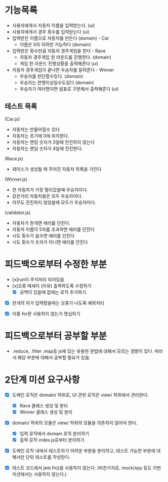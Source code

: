# 기능목록

- 사용자에게서 자동차 이름을 입력받는다. (ui)
- 사용자에게서 경주 횟수를 입력받는다 (ui)
- 입력받은 이름으로 자동차를 만든다 (domain) - Car
  - 이름은 5자 이하만 가능하다 (domain)
- 입력받은 횟수만큼 자동차 경주게임을 한다 - Race
  - 자동차 경주게임 한 라운드를 진행한다. (domain)
  - 게임 한 라운드 진행상황을 출력해준다 (ui)
- 자동차 경주게임이 끝나면 우승자를 알려준다 - Winner
  - 우승자를 판단할수있다. (domain)
  - 우승자는 한명이상일수도있다 (domain) 
  - 우승자가 여러명이면 쉼표로 구분해서 출력해준다 (ui)

## 테스트 목록
(Car.js)
- 자동차는 만들어질수 있다
- 자동차는 초기에 0에 위치한다.
- 자동차는 랜덤 숫자가 3일때 전진하지 않는다
- 자동차는 랜덤 숫자가 4일때 전진한다.

(Race.js)
- 레이스가 생성될 때 주어진 자동차 목록을 가진다

(Winner.js)
- 한 자동차가 가장 멀리갔을때 우승자이다.
- 같은거리 자동차들은 모두 우승자이다.
- 아무도 전진하지 않았을때 모두가 우승자이다.

(validator.js)
- 자동차가 한개면 에러를 던진다.
- 자동차 이름이 5자를 초과하면 에러를 던진다
- 시도 횟수가 음수면 에러를 던진다
- 시도 횟수가 숫자가 아니면 에러를 던진다



# 피드백으로부터 수정한 부분
- [x]run이 주석처리 되어있음
- [x]오류 메세지 (이유) 출력하도록 수정하기
  - [x] 공백이 있을때 없애는 로직 추가하기.
- [x] 한개의 차가 입력됐을때는 오류가 나도록 예외처리
- [x] 이중 for문 사용하지 않는거 명심하기


# 피드백으로부터 공부할 부분
- .reduce, .filter .map등 js에 있는 유용한 문법에 대해서 모르는 경향이 있다. 따라서 해당 부분에 대해서 공부할 필요가 있음.


# 2단계 미션 요구사항
- [x] 도메인 로직은 domain/ 하위로, UI 관련 로직은 view/ 하위에서 관리한다.
  - [x] Race 클래스 생성 및 분리
  - [x] Winner 클래스 생성 및 분리
- [x] domain/ 하위의 모듈은 view/ 하위의 모듈을 의존하지 않아야 한다.
  - [x] 입력 로직에서 domain 로직 분리하기
  - [x] 출력 로직 index.js로부터 분리하기
- [x] 도메인 로직 내에서 테스트하기 어려운 부분을 분리하고, 테스트 가능한 부분에 대해서만 단위 테스트를 작성한다.
- [x] 테스트 코드에서 jest.fn()을 사용하지 않는다. (마찬가지로, mock/spy 등도 이번 미션에서는 사용하지 않는다.)




